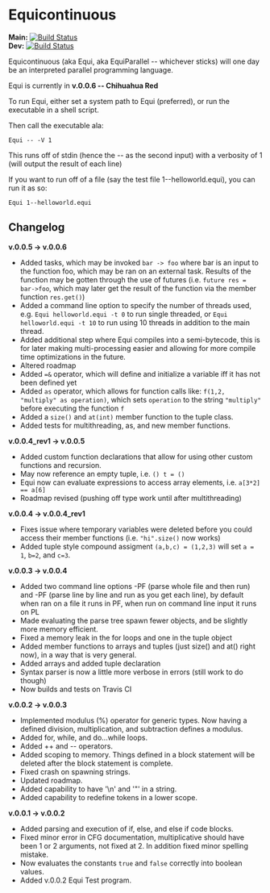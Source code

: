  # Equicontinuous
 **Main:** [![Build Status](https://travis-ci.com/wrbernardoni/Equi.svg?token=bRFz62XyihcjsQqousQJ&branch=master)](https://travis-ci.com/wrbernardoni/Equi)  
 **Dev:** [![Build Status](https://travis-ci.com/wrbernardoni/Equi.svg?token=bRFz62XyihcjsQqousQJ&branch=main-dev)](https://travis-ci.com/wrbernardoni/Equi)  
 
 Equicontinuous (aka Equi, aka EquiParallel -- whichever sticks) will one day be an interpreted parallel programming language.

 Equi is currently in **v.0.0.6 -- Chihuahua Red**

 To run Equi, either set a system path to Equi (preferred), or run the executable in a shell script.

 Then call the executable ala:

 ```
Equi -- -V 1
 ```

 This runs off of stdin (hence the -- as the second input) with a verbosity of 1 (will output the result of each line)

 If you want to run off of a file (say the test file 1--helloworld.equi), you can run it as so:

 ```
Equi 1--helloworld.equi
 ```


## Changelog
**v.0.0.5 -> v.0.0.6**
  * Added tasks, which may be invoked `bar -> foo` where bar is an input to the function foo, which may be ran on an external task. Results of the function may be gotten through the use of futures (i.e. `future res = bar->foo`, which may later get the result of the function via the member function `res.get()`)
  * Added a command line option to specify the number of threads used, e.g. `Equi helloworld.equi -t 0` to run single threaded, or `Equi helloworld.equi -t 10` to run using 10 threads in addition to the main thread.
  * Added additional step where Equi compiles into a semi-bytecode, this is for later making multi-processing easier and allowing for more compile time optimizations in the future.
  * Altered roadmap
  * Added `=&` operator, which will define and initialize a variable iff it has not been defined yet
  * Added `as` operator, which allows for function calls like: `f(1,2, "multiply" as operation)`, which sets `operation` to the string `"multiply"` before executing the function `f`
  * Added a `size()` and `at(int)` member function to the tuple class.
  * Added tests for multithreading, as, and new member functions.

**v.0.0.4_rev1 -> v.0.0.5**
  * Added custom function declarations that allow for using other custom functions and recursion.
  * May now reference an empty tuple, i.e. `() t = ()`
  * Equi now can evaluate expressions to access array elements, i.e. `a[3*2] == a[6]`
  * Roadmap revised (pushing off type work until after multithreading)

**v.0.0.4 -> v.0.0.4_rev1**
  * Fixes issue where temporary variables were deleted before you could access their member functions (i.e. `"hi".size()` now works)
  * Added tuple style compound assigment `(a,b,c) = (1,2,3)` will set `a = 1`, `b=2`, and `c=3`.
  
**v.0.0.3 -> v.0.0.4**
  * Added two command line options -PF (parse whole file and then run) and -PF (parse line by line and run as you get each line), by default when ran on a file it runs in PF, when run on command line input it runs on PL
  * Made evaluating the parse tree spawn fewer objects, and be slightly more memory efficient.
  * Fixed a memory leak in the for loops and one in the tuple object
  * Added member functions to arrays and tuples (just size() and at() right now), in a way that is very general.
  * Added arrays and added tuple declaration
  * Syntax parser is now a little more verbose in errors (still work to do though)
  * Now builds and tests on Travis CI

**v.0.0.2 -> v.0.0.3**  
  * Implemented modulus (%) operator for generic types. Now having a defined division, multiplication, and subtraction defines a modulus.
  * Added for, while, and do...while loops.
  * Added ++ and -- operators.
  * Added scoping to memory. Things defined in a block statement will be deleted after the block statement is complete.
  * Fixed crash on spawning strings.
  * Updated roadmap.
  * Added capability to have '\n' and '\"' in a string.
  * Added capability to redefine tokens in a lower scope.
  
**v.0.0.1 -> v.0.0.2**  
  * Added parsing and execution of if, else, and else if code blocks.  
  * Fixed minor error in CFG documentation, multiplicative should have been 1 or 2 arguments, not fixed at 2. In addition fixed minor spelling mistake.  
  * Now evaluates the constants `true` and `false` correctly into boolean values.  
  * Added v.0.0.2 Equi Test program.  

